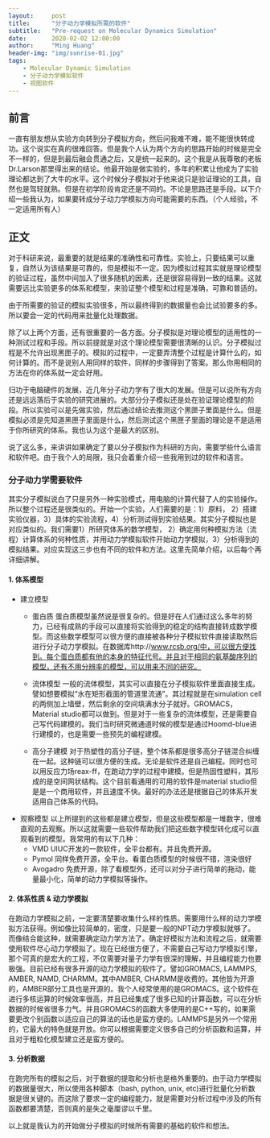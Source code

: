 ```yaml
---
layout:     post
title:      "分子动力学模拟所需的软件"
subtitle:   "Pre-request on Molecular Dynamics Simulation"
date:       2020-02-02 12:00:00
author:     "Ming Huang"
header-img: "img/sunrise-01.jpg"
tags:
    - Molecular Dynamic Simulation
    - 分子动力学模拟软件
    - 视图软件
---
```


## 前言

  一直有朋友想从实验方向转到分子模拟方向，然后问我难不难，能不能很快转成功。这个说实在真的很难回答。但是我个人认为两个方向的思路开始的时候是完全不一样的，但是到最后融会贯通之后，又是统一起来的。这个我是从我尊敬的老板Dr.Larson那里得出来的结论。他最开始是做实验的，多年的积累让他成为了实验理论都达到了大牛的水平。这个时候分子模拟对于他来说只是验证理论的工具，自然也是驾轻就熟。但是在初学阶段肯定还是不同的。不论是思路还是手段。以下介绍一些我认为，如果要转成分子动力学模拟方向可能需要的东西。（个人经验，不一定适用所有人）

## 正文
  对于科研来说，最重要的就是结果的准确性和可靠性。实验上，只要结果可以重复，自然认为该结果是可靠的，但是模拟不一定。因为模拟过程其实就是理论模型的验证过程，虽然中间加入了很多随机的因素，还是很容易得到一致的结果。这就需要远比实验更多的体系和模型，来验证整个模型和过程是准确，可靠和普适的。

  由于所需要的验证的模拟实验很多，所以最终得到的数据量也会比试验要多的多。所以要会一定的代码用来批量化处理数据。

  除了以上两个方面，还有很重要的一各方面。分子模拟是对理论模型的适用性的一种测试过程和手段。所以前提就是对这个理论模型需要很清晰的认识。分子模拟过程是不允许出现黑匣子的。模拟的过程中，一定要弄清整个过程是计算什么的，如何计算的。而不是说别人用同样的软件，同样的步骤得到了答案。那么你用相同的方法在你的体系就一定会好用。

  归功于电脑硬件的发展，近几年分子动力学有了很大的发展。但是可以说所有方向还是远远落后于实验的研究进展的。大部分分子模拟还是处在验证理论模型的阶段。所以实验可以是先做实验，然后通过结论去推测这个黑匣子里面是什么。但是模拟必须是先知道黑匣子里面是什么，然后测试这个黑匣子里面的理论是不是适用于你所研究的体系。我也认为这个是最大的区别。

  说了这么多，来讲讲如果确定了要以分子模拟作为科研的方向，需要学些什么语言和软件吧。由于我个人的局限，我只会着重介绍一些我用到过的软件和语言。
  
### 分子动力学需要软件
其实分子模拟说白了只是另外一种实验模式，用电脑的计算代替了人的实验操作。所以整个过程还是很类似的。开始一个实验，人们需要的是：1）原料， 2）搭建实验仪器，3）具体的实验流程，4）分析测试得到实验结果。其实分子模拟也是对应类似的。我们需要1）所研究体系的数学模型， 2）确定用何种模拟方法（流程）计算体系的何种性质，并用动力学模拟软件开始动力学模拟，3）分析得到的模拟结果。对应实现这三步也有不同的软件和方法。这里先简单介绍，以后每个再详细讲解。

#### 1. 体系模型
* 建立模型
  * 蛋白质
  蛋白质模型虽然说是很复杂的。但是好在人们通过这么多年的努力，已经有成熟的手段可以直接将实验得到的稳定的结构直接转成数学模型。而这些数学模型可以很方便的直接被各种分子模拟软件直接读取然后进行分子动力学模拟。在数据库http://www.rcsb.org/中，可以很方便找到。每个蛋白质都有他的本身的特征代号。并且对于相同的氨基酸序列的模型，还有不用分辨率的模型，可以用来不同的研究。

  * 流体模型
  一般的流体模型，其实可以直接在分子模拟软件里面直接生成。譬如想要模拟“水在矩形截面的管道里流通”。其过程就是在simulation cell的两侧加上墙壁，然后剩余的空间填满水分子就好。GROMACS，Material studio都可以做到。但是对于一些复杂的流体模型，还是需要自己写代码建模的。我们当时研究微通道时候的模型是通过Hoomd-blue进行建模的，也是需要一些预先的编程建模。

  * 高分子建模
  对于热塑性的高分子链，整个体系都是很多高分子链混合纠缠在一起。这种链可以很方便的生成。无论是软件还是自己编程。同时也可以用反应力场reax-ff，在跑动力学的过程中建模。但是热固性塑料，其形成的是空间网状结构。这个目前看通用的可用的软件是material studio但是是一个商用软件，并且速度不快。最好的办法还是根据自己的体系开发适用自己体系的代码。
* 观察模型
  以上所提到的这些都是建立模型，但是这些模型都是一堆数字，很难直观的去观察。所以这就需要一些软件帮助我们把这些数字模型转化成可以直观看到的模型。我常用的有以下几种：
  * VMD
    UIUC开发的一款软件，全平台都有。并且免费开源。
  * Pymol
    同样免费开源，全平台。看蛋白质模型的时候很不错，渲染很好
  * Avogadro
    免费开源，除了看模型外，还可以对分子进行简单的拖动，能量最小化，简单的动力学模拟等操作。

####  2. 体系性质 & 动力学模拟
  在跑动力学模拟之前，一定要清楚要收集什么样的性质。需要用什么样的动力学模拟方法获得。例如像比较简单的，密度，只是要一般的NPT动力学模拟就够了。而像结合能这种，就需要确定动力学方法了。确定好模拟方法和流程之后，就需要使用软件尽心动力学模拟了。现在已经很方便了，不需要自己写动力学模拟引擎，那个可真的是宏大的工程，不仅需要对量子力学有很深的理解，并且编程能力也要极强。目前已经有很多开源的动力学模拟的软件了。譬如GROMACS, LAMMPS, AMBER, NAMD, CHARMM。其中AMBER, CHARMM是收费的。其他皆为开源的，AMBER部分工具也是开源的。我个人经常使用的是GROMACS。这个软件在进行多核运算的时候效率很高，并且已经集成了很多已知的计算函数，可以在分析数据的时候省很多力气。并且GROMACS的函数大多使用的是C++写的，如果需要更改个别函数以适应自己的算法的话也是蛮方便的。LAMMPS是另外一个常用的，它最大的特色就是开放。你可以根据需要定义很多自己的分析函数和运算，并且对于粗粒化模型建立还是蛮方便的。

#### 3. 分析数据
  在跑完所有的模拟之后，对于数据的提取和分析也是格外重要的。由于动力学模拟的数据量很大，所以使用各种脚本（bash, python, unix, etc)进行批量化分析数据是很关键的。而这除了要求一定的编程能力，就是需要对分析过程中涉及的所有函数都要清楚，否则真的是失之毫厘谬以千里。

以上就是我认为的开始做分子模拟的时候所有需要的基础的软件和想法。



